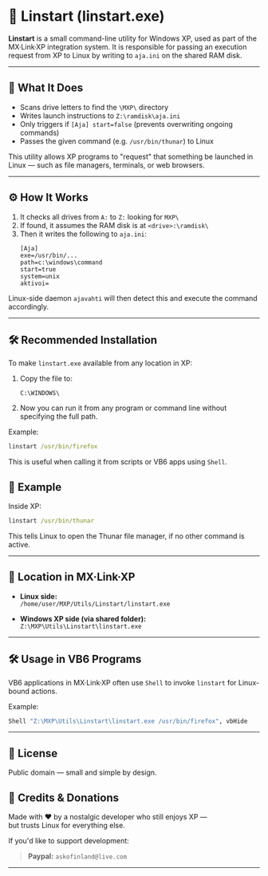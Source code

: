 # 🔁 Linstart (linstart.exe)

**Linstart** is a small command-line utility for Windows XP, used as part of the MX·Link·XP integration system. It is responsible for passing an execution request from XP to Linux by writing to `aja.ini` on the shared RAM disk.

---

## 🧭 What It Does

- Scans drive letters to find the `\MXP\` directory  
- Writes launch instructions to `Z:\ramdisk\aja.ini`  
- Only triggers if `[Aja] start=false` (prevents overwriting ongoing commands)  
- Passes the given command (e.g. `/usr/bin/thunar`) to Linux

This utility allows XP programs to "request" that something be launched in Linux — such as file managers, terminals, or web browsers.

---

## ⚙️ How It Works

1. It checks all drives from `A:` to `Z:` looking for `MXP\`  
2. If found, it assumes the RAM disk is at `<drive>:\ramdisk\`  
3. Then it writes the following to `aja.ini`:
   ```
   [Aja]
   exe=/usr/bin/...
   path=c:\windows\command
   start=true
   system=unix
   aktivoi=
   ```

Linux-side daemon `ajavahti` will then detect this and execute the command accordingly.

---

## 🛠️ Recommended Installation

To make `linstart.exe` available from any location in XP:

1. Copy the file to:
   ```
   C:\WINDOWS\
   ```
2. Now you can run it from any program or command line without specifying the full path.

Example:
```cmd
linstart /usr/bin/firefox
```

This is useful when calling it from scripts or VB6 apps using `Shell`.



## 🧪 Example

Inside XP:

```cmd
linstart /usr/bin/thunar
```

This tells Linux to open the Thunar file manager, if no other command is active.

---

## 📂 Location in MX·Link·XP

- **Linux side:**  
  `/home/user/MXP/Utils/Linstart/linstart.exe`

- **Windows XP side (via shared folder):**  
  `Z:\MXP\Utils\Linstart\linstart.exe`

---

## 🛠️ Usage in VB6 Programs

VB6 applications in MX·Link·XP often use `Shell` to invoke `linstart` for Linux-bound actions.

Example:
```vb
Shell "Z:\MXP\Utils\Linstart\linstart.exe /usr/bin/firefox", vbHide
```

---

## 📝 License

Public domain — small and simple by design.

## 🙋 Credits & Donations

Made with ❤️ by a nostalgic developer who still enjoys XP —  
but trusts Linux for everything else.

If you'd like to support development:

> **Paypal:** `askofinland@live.com`

---

